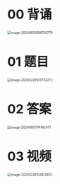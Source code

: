 # 00 背诵

<img src="https://cvp.oss-cn-shanghai.aliyuncs.com/202408130947873.png" alt="image-20240813094750779" style="zoom:50%;" />



# 01 题目

<img src="https://cvp.oss-cn-shanghai.aliyuncs.com/picgo/202402261037335.png" alt="image-20240226103732272" style="zoom:50%;" />



# 02 答案

<img src="https://cvp.oss-cn-shanghai.aliyuncs.com/202408131741597.png" alt="image-20240813174142471" style="zoom:50%;" />



# 03 视频

<img src="https://cvp.oss-cn-shanghai.aliyuncs.com/picgo/202402261046675.png" alt="image-20240226104612610" style="zoom:50%;" />